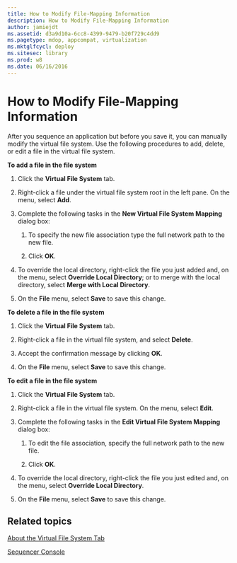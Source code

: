 ```yaml
---
title: How to Modify File-Mapping Information
description: How to Modify File-Mapping Information
author: jamiejdt
ms.assetid: d3a9d10a-6cc8-4399-9479-b20f729c4dd9
ms.pagetype: mdop, appcompat, virtualization
ms.mktglfcycl: deploy
ms.sitesec: library
ms.prod: w8
ms.date: 06/16/2016
---
```



# How to Modify File-Mapping Information


After you sequence an application but before you save it, you can manually modify the virtual file system. Use the following procedures to add, delete, or edit a file in the virtual file system.

**To add a file in the file system**

1.  Click the **Virtual File System** tab.

2.  Right-click a file under the virtual file system root in the left pane. On the menu, select **Add**.

3.  Complete the following tasks in the **New Virtual File System Mapping** dialog box:

    1.  To specify the new file association type the full network path to the new file.

    2.  Click **OK**.

4.  To override the local directory, right-click the file you just added and, on the menu, select **Override Local Directory**; or to merge with the local directory, select **Merge with Local Directory**.

5.  On the **File** menu, select **Save** to save this change.

**To delete a file in the file system**

1.  Click the **Virtual File System** tab.

2.  Right-click a file in the virtual file system, and select **Delete**.

3.  Accept the confirmation message by clicking **OK**.

4.  On the **File** menu, select **Save** to save this change.

**To edit a file in the file system**

1.  Click the **Virtual File System** tab.

2.  Right-click a file in the virtual file system. On the menu, select **Edit**.

3.  Complete the following tasks in the **Edit Virtual File System Mapping** dialog box:

    1.  To edit the file association, specify the full network path to the new file.

    2.  Click **OK**.

4.  To override the local directory, right-click the file you just edited and, on the menu, select **Override Local Directory**.

5.  On the **File** menu, select **Save** to save this change.

## Related topics


[About the Virtual File System Tab](about-the-virtual-file-system-tab.md)

[Sequencer Console](sequencer-console.md)

 

 





